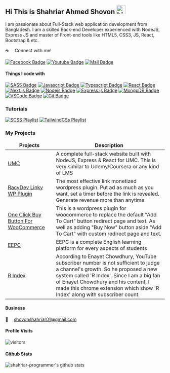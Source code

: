 ## Hi This is Shahriar Ahmed Shovon <img src="https://user-images.githubusercontent.com/1303154/88677602-1635ba80-d120-11ea-84d8-d263ba5fc3c0.gif" width="28px" alt="hi">

I am passionate about Full-Stack web application development from Bangladesh. I am a skilled Back-end Developer experienced with NodeJS, Express JS and master of Front-end tools like HTML5, CSS3, JS, React, Bootstrap & etc. 

:coffee: &emsp;Connect with me!

[![Facebook Badge](https://img.shields.io/badge/Facebook-1877F2?style=for-the-badge&logo=facebook&logoColor=white)](https://facebook.com/shovon.0.ahmed) [![Youtube Badge](https://img.shields.io/badge/YouTube-FF0000?style=for-the-badge&logo=youtube&logoColor=white)](https://www.youtube.com/channel/UCabqqchAfCeCEdRcrqHreJA) [![Mail Badge](https://img.shields.io/badge/Gmail-D14836?style=for-the-badge&logo=gmail&logoColor=white)](mailto:shovonshahriar01@gmail.com)

#### Things I code with

[![SASS Badge](https://img.shields.io/badge/Sass-CC6699?style=for-the-badge&logo=sass&logoColor=white)](#) [![Javascript Badge](https://img.shields.io/badge/-Javascript-F0DB4F?style=for-the-badge&labelColor=black&logo=javascript&logoColor=F0DB4F)](#) [![Typescript Badge](https://img.shields.io/badge/-Typescript-007acc?style=for-the-badge&labelColor=black&logo=typescript&logoColor=007acc)](#) [![React Badge](https://img.shields.io/badge/-React-61DBFB?style=for-the-badge&labelColor=black&logo=react&logoColor=61DBFB)](#) [![Next.js Badge](https://img.shields.io/badge/next.js-000000?style=for-the-badge&logo=nextdotjs&logoColor=white)](#) [![Nodejs Badge](https://img.shields.io/badge/-Nodejs-3C873A?style=for-the-badge&labelColor=black&logo=node.js&logoColor=3C873A)](#) [![Express.js Badge](https://img.shields.io/badge/Express.js-000000?style=for-the-badge&logo=express&logoColor=white)](#) [![MongoDB Badge](https://img.shields.io/badge/MongoDB-4EA94B?style=for-the-badge&logo=mongodb&logoColor=white)](#) [![VSCode Badge](https://img.shields.io/badge/Visual_Studio-5C2D91?style=for-the-badge&logo=visual%20studio&logoColor=white)](#) [![Git Badge](https://img.shields.io/badge/Git-F05032?style=for-the-badge&logo=git&logoColor=white)](#)

### Tutorials

[![SCSS Playlist](https://img.shields.io/badge/SCSS-20232A?style=for-the-badge&logo=sass&logoColor=61DAFB)](https://www.youtube.com/playlist?list=PLnOVFGQRwENaErQy5X1LcP8NxyFe-kVqO) [![TailwindCSs Playlist](https://img.shields.io/badge/TailwindCSS-20232A?style=for-the-badge&logo=tailwindcss&logoColor=61DAFB)](https://www.youtube.com/playlist?list=PLnOVFGQRwENahzmXqzTUm56IBggk1yN7C)

### My Projects

<table>
  <thead align="center">
    <tr border: none;>
      <td><b>Projects</b></td>
      <td><b>Description</b></td>
    </tr>
  </thead>
  <tbody>
    <tr>
      <td><a href="https://umcraj.com/" target="_blank">UMC</a></td>
      <td>A complete full-stack website built with NodeJS, Express & React for UMC. This is very similar to Udemy/Coursera or any kind of LMS</td>
    </tr>
    <tr>
      <td><a href="https://wordpress.org/plugins/racydev-linky/" target="_blank">RacyDev Linky WP Plugin</a></td>
      <td> The most effective link monetized wordpress plugin. Put ad as much as you want, set a timer before the link is revealed. Generate revenue more than anytime.</td>
    </tr>
    <tr>
      <td><a href="https://wordpress.org/plugins/one-click-buy-button-for-woocommerce/" target="_blank">One Click Buy Button For WooCommerce</a></td>
      <td>This is a wordpress plugin for woocommerce to replace the default "Add To Cart" button redirect page and text. As well as adding "Buy Now" button aside "Add To Cart" with custom redirect page and text.</td>
    </tr>
    <tr>
      <td><a href="https://www.eepc.xyz/" target="_blank">EEPC</a></td>
      <td>EEPC is a complete English learning platform for every aspects of students</td>
    </tr>
    <tr>
      <td><a href="https://github.com/shahriar-programmer/R-Index-Chrome-Extension" target="_blank">R Index</a></td>
      <td>According to Enayet Chowdhury, YouTube subscriber number is not sufficient to judge a channel's growth. So he proposed a new system called 'R Index'. Since I am a big fan of Enayet Chowdhury and his content, I made this chrome extension which show 'R Index' along with subscriber count. </td>
    </tr>
  </tbody>
</table>

#### Business

:email: &emsp;shovonshahriar01@gmail.com


#### Profile Visits 

![visitors](https://visitor-badge.glitch.me/badge?page_id=shahriar-programmer.shahriar-programmer)


#### Github Stats

![shahriar-programmer's github stats](https://github-readme-stats.vercel.app/api?username=shahriar-programmer&count_private=true&theme=tokyonight&hide=contribs,prs)
